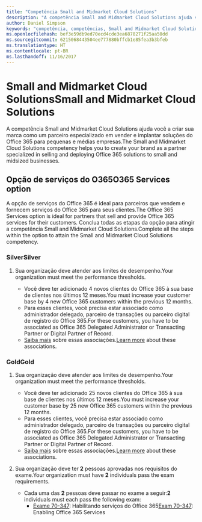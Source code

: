 ```yaml
---
title: "Competência Small and Midmarket Cloud Solutions"
description: "A competência Small and Midmarket Cloud Solutions ajuda você a criar sua marca como um parceiro especializado em vender e implantar soluções do Office 365 para pequenas e médias empresas."
author: Daniel Simpson
keywords: "competência, competências, Small and Midmarket Cloud Solutions"
ms.openlocfilehash: bef3e59db9ed70ecd4cde3ea6878271f25aa50dd
ms.sourcegitcommit: 6215068443504ee777880bffcb1e85fea3b3bfeb
ms.translationtype: HT
ms.contentlocale: pt-BR
ms.lasthandoff: 11/16/2017
---
```

# <a name="small-and-midmarket-cloud-solutions"></a><span data-ttu-id="d5ccc-104">Small and Midmarket Cloud Solutions</span><span class="sxs-lookup"><span data-stu-id="d5ccc-104">Small and Midmarket Cloud Solutions</span></span> 
<span data-ttu-id="d5ccc-105">A competência Small and Midmarket Cloud Solutions ajuda você a criar sua marca como um parceiro especializado em vender e implantar soluções do Office 365 para pequenas e médias empresas.</span><span class="sxs-lookup"><span data-stu-id="d5ccc-105">The Small and Midmarket Cloud Solutions competency helps you to create your brand as a partner specialized in selling and deploying Office 365 solutions to small and midsized businesses.</span></span>

## <a name="o365-services-option"></a><span data-ttu-id="d5ccc-106">Opção de serviços do O365</span><span class="sxs-lookup"><span data-stu-id="d5ccc-106">O365 Services option</span></span>
<span data-ttu-id="d5ccc-107">A opção de serviços do Office 365 é ideal para parceiros que vendem e fornecem serviços do Office 365 para seus clientes.</span><span class="sxs-lookup"><span data-stu-id="d5ccc-107">The Office 365 Services option is ideal for partners that sell and provide Office 365 services for their customers.</span></span> <span data-ttu-id="d5ccc-108">Conclua todas as etapas da opção para atingir a competência Small and Midmarket Cloud Solutions.</span><span class="sxs-lookup"><span data-stu-id="d5ccc-108">Complete all the steps within the option to attain the Small and Midmarket Cloud Solutions competency.</span></span>

### <a name="silver"></a><span data-ttu-id="d5ccc-109">Silver</span><span class="sxs-lookup"><span data-stu-id="d5ccc-109">Silver</span></span>
1. <span data-ttu-id="d5ccc-110">Sua organização deve atender aos limites de desempenho.</span><span class="sxs-lookup"><span data-stu-id="d5ccc-110">Your organization must meet the performance thresholds.</span></span>
    
    - <span data-ttu-id="d5ccc-111">Você deve ter adicionado 4 novos clientes do Office 365 à sua base de clientes nos últimos 12 meses.</span><span class="sxs-lookup"><span data-stu-id="d5ccc-111">You must increase your customer base by 4 new Office 365 customers within the previous 12 months.</span></span>
    - <span data-ttu-id="d5ccc-112">Para esses clientes, você precisa estar associado como administrador delegado, parceiro de transações ou parceiro digital de registro do Office 365.</span><span class="sxs-lookup"><span data-stu-id="d5ccc-112">For these customers, you have to be associated as Office 365 Delegated Administrator or Transacting Partner or Digital Partner of Record.</span></span>
    - <span data-ttu-id="d5ccc-113">[Saiba mais](https://partner.microsoft.com/en-us/membership/digital-partner-of-record) sobre essas associações.</span><span class="sxs-lookup"><span data-stu-id="d5ccc-113">[Learn more](https://partner.microsoft.com/en-us/membership/digital-partner-of-record) about these associations.</span></span>

### <a name="gold"></a><span data-ttu-id="d5ccc-114">Gold</span><span class="sxs-lookup"><span data-stu-id="d5ccc-114">Gold</span></span>
1. <span data-ttu-id="d5ccc-115">Sua organização deve atender aos limites de desempenho.</span><span class="sxs-lookup"><span data-stu-id="d5ccc-115">Your organization must meet the performance thresholds.</span></span>

    - <span data-ttu-id="d5ccc-116">Você deve ter adicionado 25 novos clientes do Office 365 à sua base de clientes nos últimos 12 meses.</span><span class="sxs-lookup"><span data-stu-id="d5ccc-116">You must increase your customer base by 25 new Office 365 customers within the previous 12 months.</span></span>
    - <span data-ttu-id="d5ccc-117">Para esses clientes, você precisa estar associado como administrador delegado, parceiro de transações ou parceiro digital de registro do Office 365.</span><span class="sxs-lookup"><span data-stu-id="d5ccc-117">For these customers, you have to be associated as Office 365 Delegated Administrator or Transacting Partner or Digital Partner of Record.</span></span>
    - <span data-ttu-id="d5ccc-118">[Saiba mais](https://partner.microsoft.com/en-us/membership/digital-partner-of-record) sobre essas associações.</span><span class="sxs-lookup"><span data-stu-id="d5ccc-118">[Learn more](https://partner.microsoft.com/en-us/membership/digital-partner-of-record) about these associations.</span></span>  
  
2. <span data-ttu-id="d5ccc-119">Sua organização deve ter **2** pessoas aprovadas nos requisitos do exame.</span><span class="sxs-lookup"><span data-stu-id="d5ccc-119">Your organization must have **2** individuals pass the exam requirements.</span></span>

    - <span data-ttu-id="d5ccc-120">Cada uma das **2** pessoas deve passar no exame a seguir:</span><span class="sxs-lookup"><span data-stu-id="d5ccc-120">**2** individuals must each pass the following exam:</span></span>
        - <span data-ttu-id="d5ccc-121">[Exame 70-347](https://www.microsoft.com/en-us/learning/exam-70-347.aspx): Habilitando serviços do Office 365</span><span class="sxs-lookup"><span data-stu-id="d5ccc-121">[Exam 70-347](https://www.microsoft.com/en-us/learning/exam-70-347.aspx): Enabling Office 365 Services</span></span>
